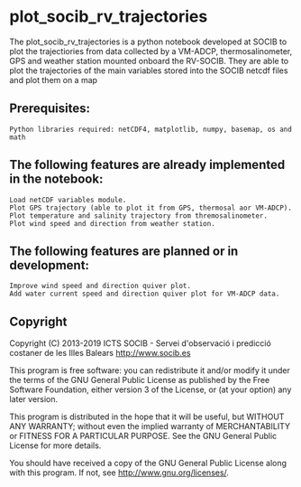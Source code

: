 # plot_socib_rv_trajectories
The plot_socib_rv_trajectories is a python notebook developed at SOCIB to plot the trajectiories from data collected by a VM-ADCP, thermosalinometer, GPS and weather station mounted onboard the RV-SOCIB. They are able to plot the trajectories of the main variables  stored into the SOCIB netcdf files and plot them on a map

## Prerequisites:

    Python libraries required: netCDF4, matplotlib, numpy, basemap, os and math
    
## The following features are already implemented in the notebook:

    Load netCDF variables module.
    Plot GPS trajectory (able to plot it from GPS, thermosal aor VM-ADCP).
    Plot temperature and salinity trajectory from thremosalinometer.
    Plot wind speed and direction from weather station.
    

## The following features are planned or in development:

    Improve wind speed and direction quiver plot.
    Add water current speed and direction quiver plot for VM-ADCP data.

## Copyright

Copyright (C) 2013-2019 ICTS SOCIB - Servei d'observació i predicció costaner de les Illes Balears http://www.socib.es

This program is free software: you can redistribute it and/or modify it under the terms of the GNU General Public License as published by the Free Software Foundation, either version 3 of the License, or (at your option) any later version.

This program is distributed in the hope that it will be useful, but WITHOUT ANY WARRANTY; without even the implied warranty of MERCHANTABILITY or FITNESS FOR A PARTICULAR PURPOSE. See the GNU General Public License for more details.

You should have received a copy of the GNU General Public License along with this program. If not, see http://www.gnu.org/licenses/.
